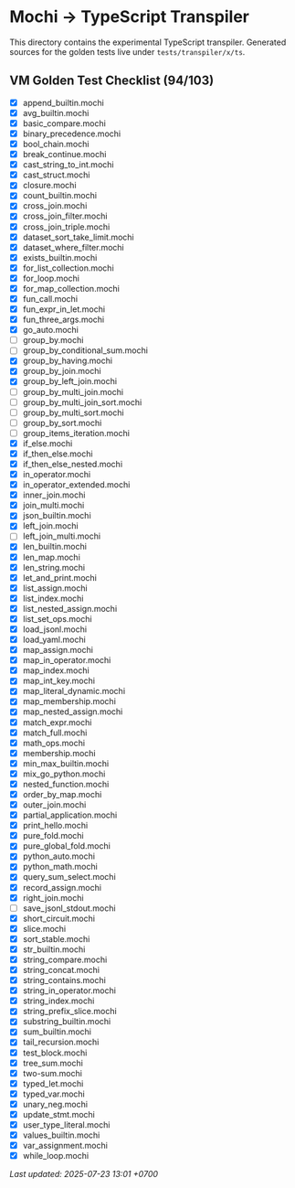 # Mochi → TypeScript Transpiler

This directory contains the experimental TypeScript transpiler.
Generated sources for the golden tests live under `tests/transpiler/x/ts`.

## VM Golden Test Checklist (94/103)
- [x] append_builtin.mochi
- [x] avg_builtin.mochi
- [x] basic_compare.mochi
- [x] binary_precedence.mochi
- [x] bool_chain.mochi
- [x] break_continue.mochi
- [x] cast_string_to_int.mochi
- [x] cast_struct.mochi
- [x] closure.mochi
- [x] count_builtin.mochi
- [x] cross_join.mochi
- [x] cross_join_filter.mochi
- [x] cross_join_triple.mochi
- [x] dataset_sort_take_limit.mochi
- [x] dataset_where_filter.mochi
- [x] exists_builtin.mochi
- [x] for_list_collection.mochi
- [x] for_loop.mochi
- [x] for_map_collection.mochi
- [x] fun_call.mochi
- [x] fun_expr_in_let.mochi
- [x] fun_three_args.mochi
- [x] go_auto.mochi
- [ ] group_by.mochi
- [ ] group_by_conditional_sum.mochi
- [x] group_by_having.mochi
- [x] group_by_join.mochi
- [x] group_by_left_join.mochi
- [ ] group_by_multi_join.mochi
- [ ] group_by_multi_join_sort.mochi
- [ ] group_by_multi_sort.mochi
- [ ] group_by_sort.mochi
- [ ] group_items_iteration.mochi
- [x] if_else.mochi
- [x] if_then_else.mochi
- [x] if_then_else_nested.mochi
- [x] in_operator.mochi
- [x] in_operator_extended.mochi
- [x] inner_join.mochi
- [x] join_multi.mochi
- [x] json_builtin.mochi
- [x] left_join.mochi
- [ ] left_join_multi.mochi
- [x] len_builtin.mochi
- [x] len_map.mochi
- [x] len_string.mochi
- [x] let_and_print.mochi
- [x] list_assign.mochi
- [x] list_index.mochi
- [x] list_nested_assign.mochi
- [x] list_set_ops.mochi
- [x] load_jsonl.mochi
- [x] load_yaml.mochi
- [x] map_assign.mochi
- [x] map_in_operator.mochi
- [x] map_index.mochi
- [x] map_int_key.mochi
- [x] map_literal_dynamic.mochi
- [x] map_membership.mochi
- [x] map_nested_assign.mochi
- [x] match_expr.mochi
- [x] match_full.mochi
- [x] math_ops.mochi
- [x] membership.mochi
- [x] min_max_builtin.mochi
- [x] mix_go_python.mochi
- [x] nested_function.mochi
- [x] order_by_map.mochi
- [x] outer_join.mochi
- [x] partial_application.mochi
- [x] print_hello.mochi
- [x] pure_fold.mochi
- [x] pure_global_fold.mochi
- [x] python_auto.mochi
- [x] python_math.mochi
- [x] query_sum_select.mochi
- [x] record_assign.mochi
- [x] right_join.mochi
- [ ] save_jsonl_stdout.mochi
- [x] short_circuit.mochi
- [x] slice.mochi
- [x] sort_stable.mochi
- [x] str_builtin.mochi
- [x] string_compare.mochi
- [x] string_concat.mochi
- [x] string_contains.mochi
- [x] string_in_operator.mochi
- [x] string_index.mochi
- [x] string_prefix_slice.mochi
- [x] substring_builtin.mochi
- [x] sum_builtin.mochi
- [x] tail_recursion.mochi
- [x] test_block.mochi
- [x] tree_sum.mochi
- [x] two-sum.mochi
- [x] typed_let.mochi
- [x] typed_var.mochi
- [x] unary_neg.mochi
- [x] update_stmt.mochi
- [x] user_type_literal.mochi
- [x] values_builtin.mochi
- [x] var_assignment.mochi
- [x] while_loop.mochi

_Last updated: 2025-07-23 13:01 +0700_
